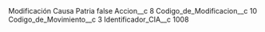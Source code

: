<?xml version="1.0" encoding="UTF-8"?>
<CustomMetadata xmlns="http://soap.sforce.com/2006/04/metadata" xmlns:xsi="http://www.w3.org/2001/XMLSchema-instance" xmlns:xsd="http://www.w3.org/2001/XMLSchema">
    <label>Modificación Causa Patria</label>
    <protected>false</protected>
    <values>
        <field>Accion__c</field>
        <value xsi:type="xsd:string">8</value>
    </values>
    <values>
        <field>Codigo_de_Modificacion__c</field>
        <value xsi:type="xsd:string">10</value>
    </values>
    <values>
        <field>Codigo_de_Movimiento__c</field>
        <value xsi:type="xsd:string">3</value>
    </values>
    <values>
        <field>Identificador_CIA__c</field>
        <value xsi:type="xsd:string">1008</value>
    </values>
</CustomMetadata>
